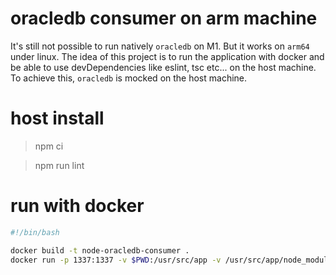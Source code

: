# oracledb consumer on arm machine

It's still not possible to run natively `oracledb` on M1. But it works on `arm64` under linux.
The idea of this project is to run the application with docker and be able to use devDependencies like eslint, tsc etc... on the host machine.
To achieve this, `oracledb` is mocked on the host machine.

# host install 
> npm ci

> npm run lint

# run with docker
```bash
#!/bin/bash

docker build -t node-oracledb-consumer .
docker run -p 1337:1337 -v $PWD:/usr/src/app -v /usr/src/app/node_modules --rm node-oracledb-consumer
```

